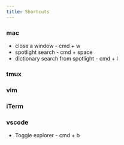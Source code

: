 ```yaml
---
title: Shortcuts
---
```


### mac

* close a window - cmd + w
* spotlight search - cmd + space
* dictionary search from spotlight - cmd + l


### tmux

### vim

### iTerm

### vscode
* Toggle explorer - cmd + b
